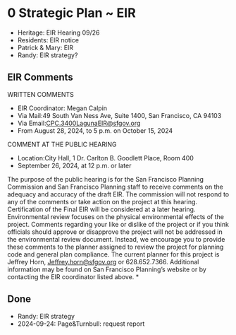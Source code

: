 # 0 Strategic Plan ~ EIR

* Heritage: EIR Hearing 09/26
* Residents: EIR notice
* Patrick &amp; Mary: EIR
* Randy: EIR strategy?

## EIR Comments

WRITTEN COMMENTS

* EIR Coordinator: Megan Calpin
* Via Mail:49 South Van Ness Ave, Suite 1400, San Francisco, CA 94103
* Via Email:CPC.3400LagunaEIR@sfgov.org
* From August 28, 2024, to 5 p.m. on October 15, 2024

COMMENT AT THE PUBLIC HEARING
* Location:City Hall, 1 Dr. Carlton B. Goodlett Place, Room 400
* September 26, 2024, at 12   p.m. or later

The purpose of the public hearing is for the San Francisco Planning Commission and San Francisco Planning staff to receive comments on the adequacy and accuracy of the draft EIR. The commission will not respond to any of the comments or take action on the project at this hearing. Certification of the Final EIR will be considered at a later hearing. Environmental review focuses on the physical environmental effects of the project. Comments regarding your like or dislike of the project or if you think officials should approve or disapprove the project will not be addressed in the environmental review document. Instead, we encourage you to provide these comments to the planner assigned to review the project for planning code and general plan compliance.  The current planner for this project is Jeffrey Horn, Jeffrey.horn@sfgov.org or 628.652.7366.  Additional information may be found on San Francisco Planning’s website or by contacting the EIR coordinator listed above.
*

## Done

* Randy: EIR strategy
* 2024-09-24: Page&amp;Turnbull: request report
